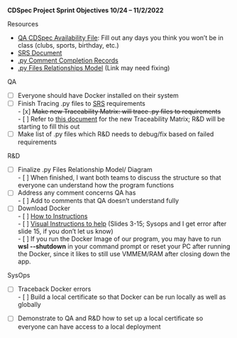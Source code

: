 **CDSpec Project Sprint Objectives 10/24 – 11/2/2022**

Resources

* [QA CDSpec Availability File](https://docs.google.com/spreadsheets/d/14XzB-l-NpYjzZifEgkJxYghMT_p-vZwYvjKJIBBWDvk/edit#gid=1513700858): Fill out any days you think you won’t be in class (clubs, sports, birthday, etc.)  
* [SRS Document](https://docs.google.com/document/d/18O2LRt3E-uxt3SPEOAuJy9GEFfvscALflvwEWL9Wu6o/edit)  
* [.py Comment Completion Records](https://docs.google.com/document/d/1zTsihsIW3v96RbcZC0JXa9UiWBMPcBhcXQ92a19tgI4/edit)  
* [.py Files Relationships Model](https://lucid.app/publicSegments/view/540c904a-497b-4721-8d67-7b1291875402) (Link may need fixing)

QA

- [ ] Everyone should have Docker installed on their system  
- [ ] Finish Tracing .py files to [SRS](https://docs.google.com/document/d/18O2LRt3E-uxt3SPEOAuJy9GEFfvscALflvwEWL9Wu6o/edit) requirements  
      - [x] ~~Make new Traceability Matrix: will trace .py files to requirements~~  
      - [ ] Refer to [this document](https://docs.google.com/document/d/1zTsihsIW3v96RbcZC0JXa9UiWBMPcBhcXQ92a19tgI4/edit) for the new Traceability Matrix; R\&D will be starting to fill this out  
- [ ] Make list of .py files which R\&D needs to debug/fix based on failed requirements

R\&D

- [ ] Finalize .py Files Relationship Model/ Diagram  
      - [ ] When finished, I want both teams to discuss the structure so that everyone can understand how the program functions  
- [ ] Address any comment concerns QA has  
      - [ ] Add to comments that QA doesn’t understand fully  
- [ ] Download Docker  
      - [ ] [How to Instructions](https://docs.google.com/document/d/1IMU35kl0ulgNxhSOdS2LPHouUOrKbKyj/edit)  
      - [ ] [Visual Instructions to help](https://docs.google.com/presentation/d/10_vgcaxQ5PLeU1MqoB549S5asWC75yHS/edit#slide=id.p1) (Slides 3-15; Sysops and I get error after slide 15, if you don’t let us know)  
      - [ ] If you run the Docker Image of our program, you may have to run **wsl \--shutdown**  in your command prompt or reset your PC after running the Docker, since it likes to still use VMMEM/RAM after closing down the app.

SysOps

- [ ] Traceback Docker errors  
      - [ ] Build a local certificate so that Docker can be run locally as well as globally  
- [ ] Demonstrate to QA and R\&D how to set up a local certificate so everyone can have access to a local deployment  
      
